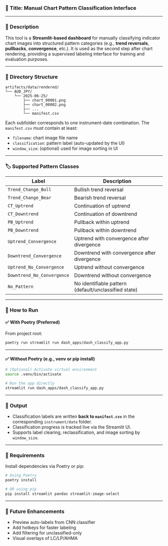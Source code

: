 ### 🧠 Title: **Manual Chart Pattern Classification Interface**

---

### 📝 Description

This tool is a **Streamlit-based dashboard** for manually classifying indicator chart images into structured pattern categories (e.g., **trend reversals**, **pullbacks**, **convergence**, etc.). It is used as the second step after chart rendering, providing a supervised labeling interface for training and evaluation purposes.

---

### 📁 Directory Structure

```
artifacts/data/rendered/
└── AUD_JPY/
    └── 2025-06-25/
        ├── chart_00001.png
        ├── chart_00002.png
        ├── ...
        └── manifest.csv
```

Each subfolder corresponds to one instrument-date combination.
The `manifest.csv` must contain at least:

* `filename`: chart image file name
* `classification`: pattern label (auto-updated by the UI)
* `window_size`: (optional) used for image sorting in UI

---

### 🏷️ Supported Pattern Classes

| Label                      | Description                                          |
| -------------------------- | ---------------------------------------------------- |
| `Trend_Change_Bull`        | Bullish trend reversal                               |
| `Trend_Change_Bear`        | Bearish trend reversal                               |
| `CT_Uptrend`               | Continuation of uptrend                              |
| `CT_Downtrend`             | Continuation of downtrend                            |
| `PB_Uptrend`               | Pullback within uptrend                              |
| `PB_Downtrend`             | Pullback within downtrend                            |
| `Uptrend_Convergence`      | Uptrend with convergence after divergence            |
| `Downtrend_Convergence`    | Downtrend with convergence after divergence          |
| `Uptrend_No_Convergence`   | Uptrend without convergence                          |
| `Downtrend_No_Convergence` | Downtrend without convergence                        |
| `No_Pattern`               | No identifiable pattern (default/unclassified state) |

---

### 🚀 How to Run

#### ✅ With Poetry (Preferred)

From project root:

```bash
poetry run streamlit run dash_apps/dash_classify_app.py
```

---

#### ✅ Without Poetry (e.g., venv or pip install)

```bash
# (Optional) Activate virtual environment
source .venv/bin/activate

# Run the app directly
streamlit run dash_apps/dash_classify_app.py
```

---

### 💾 Output

* Classification labels are written **back to `manifest.csv`** in the corresponding `instrument/date` folder.
* Classification progress is tracked live via the Streamlit UI.
* Supports label clearing, reclassification, and image sorting by `window_size`.

---

### 🔧 Requirements

Install dependencies via Poetry or pip:

```bash
# Using Poetry
poetry install

# OR using pip
pip install streamlit pandas streamlit-image-select
```

---

### 🧪 Future Enhancements

* Preview auto-labels from CNN classifier
* Add hotkeys for faster labeling
* Add filtering for unclassified-only
* Visual overlays of LC/LP/AHMA
